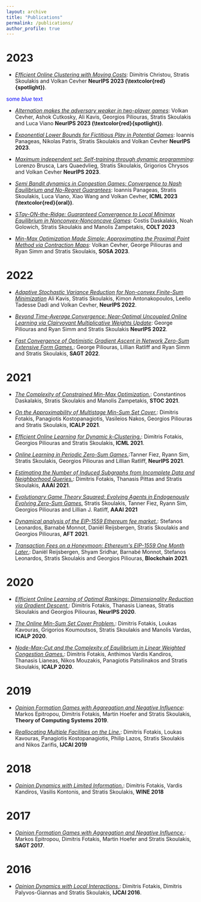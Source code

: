 ```yaml
---
layout: archive
title: "Publications"
permalink: /publications/
author_profile: true
---
```


2023
======

* [<em>Efficient Online Clustering with Moving Costs</em>](https://sskoul.github.io/files/clustering.pdf): Dimitris Christou, Stratis Skoulakis and Volkan Cevher **NeurIPS 2023 (\textcolor{red}{spotlight})**.

<span style="color:blue">some *blue* text</span>

* [<em>Alternation makes the adversary weaker in two-player games</em>](https://sskoul.github.io/files/alternation.pdf): Volkan Cevher, Ashok Cutkosky, Ali Kavis, Georgios Piliouras, Stratis Skoulakis and Luca Viano **NeurIPS 2023 (\textcolor{red}{spotlight})**.

* [<em>Exponential Lower Bounds for Fictitious Play in Potential Games</em>](https://sskoul.github.io/files/fictitious.pdf): Ioannis Panageas, Nikolas Patris, Stratis Skoulakis and Volkan Cevher  **NeurIPS 2023**.

* [<em>Maximum independent set: Self-training through dynamic programming</em>](https://sskoul.github.io/files/MIS.pdf): Lorenzo Brusca, Lars Quaedvlieg, Stratis Skoulakis, Grigorios Chrysos and Volkan Cevher **NeurIPS 2023**.


* [<em>Semi Bandit dynamics in Congestion Games: Convergence to Nash Equilibrium and No-Regret Guarantees</em>](https://sskoul.github.io/files/congestion.pdf): Ioannis Panageas, Stratis Skoulakis, Luca Viano, Xiao Wang and Volkan Cevher, **ICML 2023 (\textcolor{red}{oral})**.

* [<em>STay-ON-the-Ridge: Guaranteed Convergence to Local Minimax Equilibrium in Nonconvex-Nonconcave Games</em>](https://sskoul.github.io/files/STONR.pdf): Costis Daskalakis, Noah Golowich, Stratis Skoulakis and Manolis Zampetakis, **COLT 2023**

* [<em>Min-Max Optimization Made Simple: Approximating the Proximal Point Method via Contraction Maps</em>](https://sskoul.github.io/files/contraction.pdf): Volkan Cevher, George Piliouras and Ryan Simm and Stratis Skoulakis, **SOSA 2023**.

2022
======
* [<em>Adaptive Stochastic Variance Reduction for Non-convex Finite-Sum Minimization</em>](https://sskoul.github.io/files/Adaspider.pdf) Ali Kavis, Stratis Skoulakis, Kimon Antonakopoulos, Leello Tadesse Dadi and Volkan Cevher, **NeurIPS 2022**.

* [<em>Beyond Time-Average Convergence: Near-Optimal Uncoupled Online Learning via Clairvoyant Multiplicative Weights Update</em>](https://sskoul.github.io/files/Clairvoyant.pdf): George Piliouras and Ryan Simm and Stratis Skoulakis **NeurIPS 2022**.

* [<em>Fast Convergence of Optimistic Gradient Ascent in Network Zero-Sum Extensive Form Games.</em>](https://sskoul.github.io/files/EFGs.pdf): George Piliouras, Lillian Ratliff and Ryan Simm and Stratis Skoulakis, **SAGT 2022**.

2021
======

* [<em>The Complexity of Constrained Min-Max Optimization.</em>](https://sskoul.github.io/files/local_min_max.pdf): Constantinos Daskalakis, Stratis Skoulakis and Manolis Zampetakis, **STOC 2021**.

* [<em>On the Approximability of Multistage Min-Sum Set Cover.</em>](https://sskoul.github.io/files/MultiStage_Min_Sum.pdf): Dimitris Fotakis, Panagiotis Kostopanagiotis, Vasileios Nakos, Georgios Piliouras and Stratis Skoulakis, **ICALP 2021**.

* [<em>Efficient Online Learning for Dynamic k-Clustering.</em>](https://sskoul.github.io/files/Learning_k_Centers.pdf): Dimitris Fotakis, Georgios Piliouras and Stratis Skoulakis, **ICML 2021**.

* [<em>Online Learning in Periodic Zero-Sum Games.</em>](https://sskoul.github.io/files/periodic_ZS.pdf):Tanner Fiez, Ryann Sim, Stratis Skoulakis, Georgios Piliouras and Lillian Ratliff, **NeurIPS 2021**.

* [<em>Estimating the Number of Induced Subgraphs from Incomplete Data and Neighborhood Queries.</em>](https://sskoul.github.io/files/counting_triangles.pdf): Dimitris Fotakis, Thanasis Pittas and Stratis Skoulakis, **AAAI 2021**.

* [<em>Evolutionary Game Theory Squared: Evolving Agents in Endogenously Evolving Zero-Sum Games.</em>](https://sskoul.github.io/files/evolutionary_game_theory.pdf) Stratis Skoulakis, Tanner Fiez, Ryann Sim, Georgios Piliouras and Lillian J. Ratliff, **AAAI 2021**

* [<em>Dynamical analysis of the EIP-1559 Ethereum fee market.</em>](https://sskoul.github.io/files/EIP.pdf): Stefanos Leonardos, Barnabé Monnot, Daniël Reijsbergen, Stratis Skoulakis and Georgios Piliouras, **AFT 2021**.

* [<em>Transaction Fees on a Honeymoon: Ethereum's EIP-1559 One Month Later.</em>](https://sskoul.github.io/files/honeymoon.pdf): Daniël Reijsbergen, Shyam Sridhar, Barnabé Monnot, Stefanos Leonardos, Stratis Skoulakis and Georgios Piliouras, **Blockchain 2021**.

2020
======

* [<em>Efficient Online Learning of Optimal Rankings: Dimensionality Reduction via Gradient Descent.</em>](https://sskoul.github.io/files/rankings.pdf): Dimitris Fotakis, Thanasis Lianeas, Stratis Skoulakis and Georgios Piliouras, **NeurIPS 2020**.

* [<em>The Online Min-Sum Set Cover Problem.</em>](https://sskoul.github.io/files/Online_Min_Sum.pdf): Dimitris Fotakis, Loukas Kavouras, Grigorios Koumoutsos, Stratis Skoulakis and Manolis Vardas, **ICALP 2020**.

* [<em>Node-Max-Cut and the Complexity of Equilibrium in Linear Weighted Congestion Games.</em>](https://sskoul.github.io/files/node_max_cut.pdf): Dimitris Fotakis, Anthimos Vardis Kandiros, Thanasis Lianeas, Nikos Mouzakis, Panagiotis Patsilinakos and Stratis Skoulakis, **ICALP 2020**.


2019
======

* [<em>Opinion Formation Games with Aggregation and Negative Influence</em>](https://sskoul.github.io/files/opinion_formation_negative_influence.pdf): Markos Epitropou, Dimitris Fotakis, Martin Hoefer and Stratis Skoulakis, **Theory of Computing Systems 2019**.

* [<em>Reallocating Multiple Facilities on the Line.</em>](https://sskoul.github.io/files/reallocation.pdf): Dimitris Fotakis, Loukas Kavouras, Panagiotis Kostopanagiotis, Philip Lazos, Stratis Skoulakis and Nikos Zarifis, **IJCAI 2019**


2018
======

* [<em>Opinion Dynamics with Limited Information.</em>](https://sskoul.github.io/files/opinion_dynamics_with_limited_information.pdf): Dimitris Fotakis, Vardis Kandiros, Vasilis Kontonis, and Stratis Skoulakis, **WINE 2018**

2017
======
* [<em>Opinion Formation Games with Aggregation and Negative Influence.</em>](https://sskoul.github.io/files/opinion_formation_negative_influence.pdf): Markos Epitropou, Dimitris Fotakis, Martin Hoefer and Stratis Skoulakis, **SAGT 2017**.

2016
======
* [<em>Opinion Dynamics with Local Interactions.</em>](https://sskoul.github.io/files/opinion_dynamics_local_interactions.pdf): Dimitris Fotakis, Dimitris Palyvos-Giannas and Stratis Skoulakis, **IJCAI 2016**.
